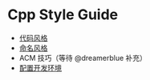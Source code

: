 # Cpp Style Guide

- [代码风格](code-style/)
- [命名风格](naming-style/)
- ACM 技巧（等待 @dreamerblue 补充）
- [配置开发环境](environment/)
